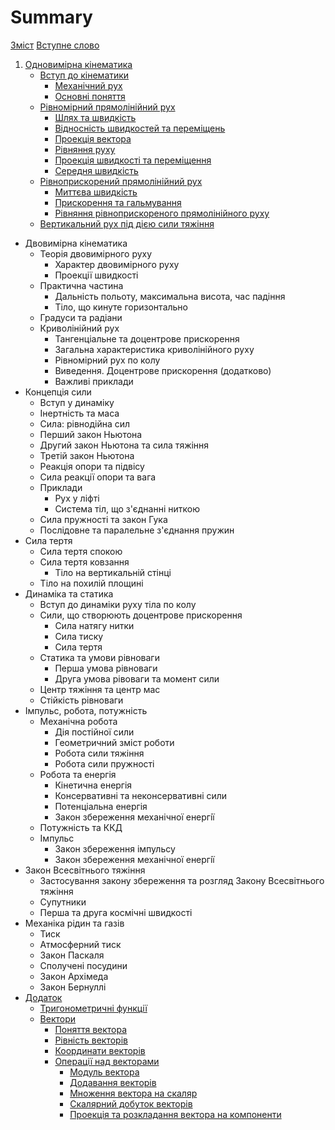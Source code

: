 # Summary

[Зміст](README.md)
[Вступне слово](book/vstupne_slovo.md)
1. [Одновимірна кінематика](book/chapter_1/1vstup.md)
   * [Вступ до кінематики](book/chapter_1/1vstup.md)
       * [Механічний рух](book/chapter_1/2mehanichnii_ruh.md)
       * [Основні поняття](book/chapter_1/3osnovni_ponyattya.md)
   * [Рівномірний прямолінійний рух](book/chapter_1/4shlyah_ta_shv.md)
       * [Шлях та швидкість](book/chapter_1/4shlyah_ta_shv.md)
       * [Вiдноснiсть швидкостей та перемiщень](book/chapter_1/5vidnosnist.md)
       * [Проекцiя вектора](book/chapter_1/6proektsiya_vektora.md)
       * [Рiвняння руху](book/chapter_1/7rivnyannya_ruhu.md)
       * [Проекцiя швидкостi та перемiщення](book/chapter_1/8proektsiya.md)
       * [Середня швидкiсть](book/chapter_1/9serednya_shvidkist.md)
   * [Рiвноприскорений прямолiнiйний рух](book/chapter_2/1rivnopriskorenii_ruh.md)
       * [Миттєва швидкiсть](book/chapter_2/2miteva_shvidkist.md)
       * [Прискорення та гальмування](book/chapter_2/3priskorennya.md)
       * [Рiвняння рiвноприскореного прямолiнiйного руху](book/chapter_2/4rivnyannya.md)
   * [Вертикальний рух пiд дiєю сили тяжiння](book/chapter_2/5vertikalnii.md)
* Двовимірна кінематика
   * Теорія двовимірного руху
       * Характер двовимірного руху
       * Проекції швидкості
   * Практична частина
       * Дальність польоту, максимальна висота, час падіння
       * Тiло, що кинуте горизонтально
   * Градуси та радіани
   * Криволінійний рух
       * Тангенціальне та доцентрове прискорення
       * Загальна характеристика криволінійного руху
       * Рівномірний рух по колу
       * Виведення. Доцентрове прискорення (додатково)
       * Важливі приклади
* Концепція сили
   * Вступ у динаміку
   * Інертність та маса
   * Сила: рівнодійна сил
   * Перший закон Ньютона
   * Другий закон Ньютона та сила тяжіння
   * Третій закон Ньютона
   * Реакцiя опори та пiдвiсу
   * Сила реакції опори та вага
   * Приклади
       * Рух у ліфті
       * Система тіл, що з'єднанні ниткою
   * Сила пружності та закон Гука
   * Послідовне та паралельне з'єднання пружин
* Сила тертя
   * Сила тертя спокою
   * Сила тертя ковзання
       * Тiло на вертикальнiй стiнцi
   * Тiло на похилiй площинi
* Динамiка та статика
   * Вступ до динамiки руху тiла по колу
   * Сили, що створюють доцентрове прискорення
       * Сила натягу нитки
       * Сила тиску
       * Сила тертя
   * Статика та умови рiвноваги
       * Перша умова рiвноваги
       * Друга умова рiвоваги та момент сили
   * Центр тяжiння та центр мас
   * Стiйкiсть рiвноваги
* Iмпульс, робота, потужнiсть
   * Механiчна робота
       * Дiя постiйної сили
       * Геометричний змiст роботи
       * Робота сили тяжiння
       * Робота сили пружностi
   * Робота та енергiя
       * Кiнетична енергiя
       * Консервативнi та неконсервативнi сили
       * Потенцiальна енергiя
       * Закон збереження механiчної енергiї
   * Потужнiсть та ККД
   * Iмпульс
       * Закон збереження iмпульсу
       * Закон збереження механiчної енергiї
* Закон Всесвітнього тяжіння
   * Застосування закону збереження та розгляд Закону Всесвiтнього тяжiння
   * Супутники
   * Перша та друга космiчнi швидкостi
* Механіка рідин та газів
   * Тиск
   * Атмосферний тиск
   * Закон Паскаля
   * Сполученi посудини
   * Закон Архiмеда
   * Закон Бернуллi
* [Додаток](book/Add/trigonometry/trigonometry.md)
   * [Тригонометричні функції](book/Add/trigonometry/trigonometry.md)
   * [Вектори](book/Add/vector/vector1.md)
       * [Поняття вектора](book/Add/vector/vector1.md)
       * [Рівність векторів](book/Add/vector/vector2.md)
       * [Координати векторів](book/Add/vector/vector3.md)
       * [Операції над векторами](book/Add/vector/vector4.md)
           * [Модуль вектора](book/Add/vector/vector4.md)
           * [Додавання векторів](book/Add/vector/vector4.md)
           * [Множення вектора на скаляр](book/Add/vector/vector4.md)
           * [Скалярний добуток векторів](book/Add/vector/vector4.md)
           * [Проекція та розкладання вектора на компоненти](book/Add/vector/vector4.md)

